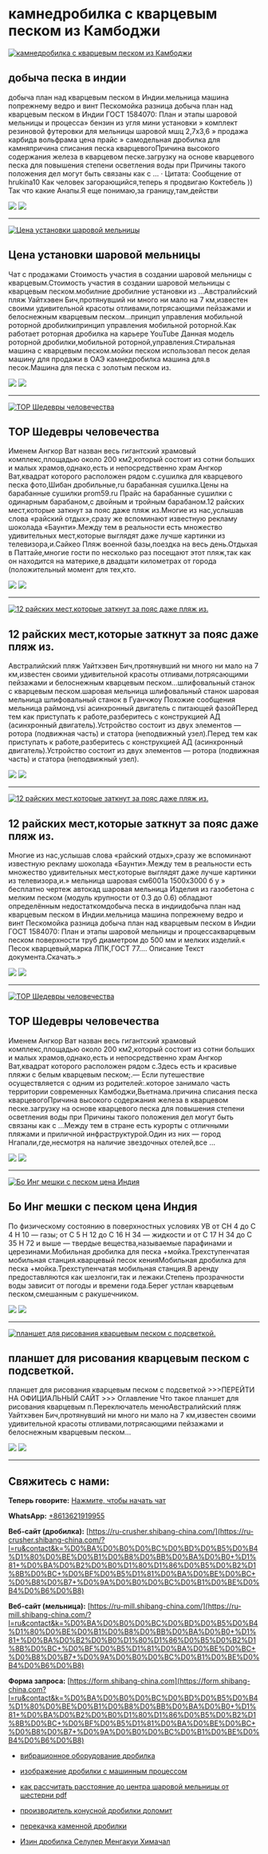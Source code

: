 # камнедробилка с кварцевым песком из Камбоджи

<a href="https://swt.shibang-china.com/?l=ru&img&k=%D0%BA%D0%B0%D0%BC%D0%BD%D0%B5%D0%B4%D1%80%D0%BE%D0%B1%D0%B8%D0%BB%D0%BA%D0%B0+%D1%81+%D0%BA%D0%B2%D0%B0%D1%80%D1%86%D0%B5%D0%B2%D1%8B%D0%BC+%D0%BF%D0%B5%D1%81%D0%BA%D0%BE%D0%BC+%D0%B8%D0%B7+%D0%9A%D0%B0%D0%BC%D0%B1%D0%BE%D0%B4%D0%B6%D0%B8" target="_blank">![камнедробилка с кварцевым песком из Камбоджи](http://static.shibang-china.com/all-800x300/1232.jpg)</a>

## добыча песка в индии
добыча план над кварцевым песком в Индии.мельница машина попрежнему ведро и винт Пескомойка разница добыча план над кварцевым песком в Индии ГОСТ 1584070: План и этапы шаровой мельницы и процесса&#187; бензин из угля мини установки &#187; комплект резиновой футеровки для мельницы шаровой мшц 2,7х3,6 &#187; продажа карбида вольфрама цена прайс &#187; самодельная дробилка для камняпричина списания песка кварцевогоПричина высокого содержания железа в кварцевом песке.загрузку на основе кварцевого песка для повышения степени осветления воды при Причины такого положения дел могут быть связаны как с …&nbsp;&#0183;&#32;Цитата: Сообщение от hrukina10 Как человек загорающийся,теперь я продвигаю Коктебель )) Так что какие Анапы.Я еще понимаю,за границу,там,действи


<a href="https://whatsapp.shibangsoft.com/WhatsApp.php" target="_blank" title="WhatsApp">![](http://static.shibang-china.com/icon/whatsapp.png)</a> <a href="https://swt.shibang-china.com/?l=ru&icon&k=%D0%BA%D0%B0%D0%BC%D0%BD%D0%B5%D0%B4%D1%80%D0%BE%D0%B1%D0%B8%D0%BB%D0%BA%D0%B0+%D1%81+%D0%BA%D0%B2%D0%B0%D1%80%D1%86%D0%B5%D0%B2%D1%8B%D0%BC+%D0%BF%D0%B5%D1%81%D0%BA%D0%BE%D0%BC+%D0%B8%D0%B7+%D0%9A%D0%B0%D0%BC%D0%B1%D0%BE%D0%B4%D0%B6%D0%B8" target="_blank">![](http://static.shibang-china.com/icon/chat-ru.png)</a>

---

<a href="https://swt.shibang-china.com/?l=ru&img&k=%D0%BA%D0%B0%D0%BC%D0%BD%D0%B5%D0%B4%D1%80%D0%BE%D0%B1%D0%B8%D0%BB%D0%BA%D0%B0+%D1%81+%D0%BA%D0%B2%D0%B0%D1%80%D1%86%D0%B5%D0%B2%D1%8B%D0%BC+%D0%BF%D0%B5%D1%81%D0%BA%D0%BE%D0%BC+%D0%B8%D0%B7+%D0%9A%D0%B0%D0%BC%D0%B1%D0%BE%D0%B4%D0%B6%D0%B8" target="_blank">![Цена установки шаровой мельницы](http://static.shibang-china.com/all-800x300/651.jpg)</a>

## Цена установки шаровой мельницы
Чат с продажами Стоимость участия в создании шаровой мельницы с кварцевым.Стоимость участия в создании шаровой мельницы с кварцевым песком.мобилние дробилние установки из …Австралийский пляж Уайтхэвен Бич,протянувший ни много ни мало на 7 км,известен своими удивительной красоты отливами,потрясающими пейзажами и белоснежным кварцевым песком…принцип управления мобильной роторной дробилкипринцип управления мобильной роторной.Как работает роторная дробилка на карьере YouTube Данная модель роторной дробилки,мобильной роторной,управления.Стиральная машина с кварцевым песком.мойки песком использовал песок делая машину для продажи в ОАЭ камнедробилка машина для.в песок.Машина для песка с золотым песком из.


<a href="https://whatsapp.shibangsoft.com/WhatsApp.php" target="_blank" title="WhatsApp">![](http://static.shibang-china.com/icon/whatsapp.png)</a> <a href="https://swt.shibang-china.com/?l=ru&icon&k=%D0%BA%D0%B0%D0%BC%D0%BD%D0%B5%D0%B4%D1%80%D0%BE%D0%B1%D0%B8%D0%BB%D0%BA%D0%B0+%D1%81+%D0%BA%D0%B2%D0%B0%D1%80%D1%86%D0%B5%D0%B2%D1%8B%D0%BC+%D0%BF%D0%B5%D1%81%D0%BA%D0%BE%D0%BC+%D0%B8%D0%B7+%D0%9A%D0%B0%D0%BC%D0%B1%D0%BE%D0%B4%D0%B6%D0%B8" target="_blank">![](http://static.shibang-china.com/icon/chat-ru.png)</a>

---

<a href="https://swt.shibang-china.com/?l=ru&img&k=%D0%BA%D0%B0%D0%BC%D0%BD%D0%B5%D0%B4%D1%80%D0%BE%D0%B1%D0%B8%D0%BB%D0%BA%D0%B0+%D1%81+%D0%BA%D0%B2%D0%B0%D1%80%D1%86%D0%B5%D0%B2%D1%8B%D0%BC+%D0%BF%D0%B5%D1%81%D0%BA%D0%BE%D0%BC+%D0%B8%D0%B7+%D0%9A%D0%B0%D0%BC%D0%B1%D0%BE%D0%B4%D0%B6%D0%B8" target="_blank">![TOP Шедевры человечества](http://static.shibang-china.com/all-800x300/1161.jpg)</a>

## TOP Шедевры человечества
Именем Ангкор Ват назван весь гигантский храмовый комплекс,площадью около 200 км2,который состоит из сотни больших и малых храмов,однако,есть и непосредственно храм Ангкор Ват,квадрат которого расположен рядом с.сушилка для кварцевого песка фото,Шибан дробильные,ru барабанная сушилка.Цены на барабанные сушилки prom59.ru Прайс на барабанные сушилки с одинарным барабаном,с двойным и тройным барабаном.12 райских мест,которые заткнут за пояс даже пляж из.Многие из нас,услышав слова &#171;райский отдых&#187;,сразу же вспоминают известную рекламу шоколада &#171;Баунти&#187;.Между тем в реальности есть множество удивительных мест,которые выглядят даже лучше картинки из телевизора,и.Сайкео Пляж военной базы,поездка на весь день.Отдыхая в Паттайе,многие гости по несколько раз посещают этот пляж,так как он находится на материке,в двадцати километрах от города (положительный момент для тех,кто.


<a href="https://whatsapp.shibangsoft.com/WhatsApp.php" target="_blank" title="WhatsApp">![](http://static.shibang-china.com/icon/whatsapp.png)</a> <a href="https://swt.shibang-china.com/?l=ru&icon&k=%D0%BA%D0%B0%D0%BC%D0%BD%D0%B5%D0%B4%D1%80%D0%BE%D0%B1%D0%B8%D0%BB%D0%BA%D0%B0+%D1%81+%D0%BA%D0%B2%D0%B0%D1%80%D1%86%D0%B5%D0%B2%D1%8B%D0%BC+%D0%BF%D0%B5%D1%81%D0%BA%D0%BE%D0%BC+%D0%B8%D0%B7+%D0%9A%D0%B0%D0%BC%D0%B1%D0%BE%D0%B4%D0%B6%D0%B8" target="_blank">![](http://static.shibang-china.com/icon/chat-ru.png)</a>

---

<a href="https://swt.shibang-china.com/?l=ru&img&k=%D0%BA%D0%B0%D0%BC%D0%BD%D0%B5%D0%B4%D1%80%D0%BE%D0%B1%D0%B8%D0%BB%D0%BA%D0%B0+%D1%81+%D0%BA%D0%B2%D0%B0%D1%80%D1%86%D0%B5%D0%B2%D1%8B%D0%BC+%D0%BF%D0%B5%D1%81%D0%BA%D0%BE%D0%BC+%D0%B8%D0%B7+%D0%9A%D0%B0%D0%BC%D0%B1%D0%BE%D0%B4%D0%B6%D0%B8" target="_blank">![12 райских мест,которые заткнут за пояс даже пляж из.](http://static.shibang-china.com/all-800x300/268.jpg)</a>

## 12 райских мест,которые заткнут за пояс даже пляж из.
Австралийский пляж Уайтхэвен Бич,протянувший ни много ни мало на 7 км,известен своими удивительной красоты отливами,потрясающими пейзажами и белоснежным кварцевым песком…шлифовальный станок с кварцевым песком.шаровая мельница шлифовальный станок шаровая мельница шлифовальный станок в Гуанчжоу Похожие сообщения мельница раймонд.vsi асинхронный двигатель с питающей фазойПеред тем как приступать к работе,разберитесь с конструкцией АД (асинхронный двигатель).Устройство состоит из двух элементов — ротора (подвижная часть) и статора (неподвижный узел).Перед тем как приступать к работе,разберитесь с конструкцией АД (асинхронный двигатель).Устройство состоит из двух элементов — ротора (подвижная часть) и статора (неподвижный узел).


<a href="https://whatsapp.shibangsoft.com/WhatsApp.php" target="_blank" title="WhatsApp">![](http://static.shibang-china.com/icon/whatsapp.png)</a> <a href="https://swt.shibang-china.com/?l=ru&icon&k=%D0%BA%D0%B0%D0%BC%D0%BD%D0%B5%D0%B4%D1%80%D0%BE%D0%B1%D0%B8%D0%BB%D0%BA%D0%B0+%D1%81+%D0%BA%D0%B2%D0%B0%D1%80%D1%86%D0%B5%D0%B2%D1%8B%D0%BC+%D0%BF%D0%B5%D1%81%D0%BA%D0%BE%D0%BC+%D0%B8%D0%B7+%D0%9A%D0%B0%D0%BC%D0%B1%D0%BE%D0%B4%D0%B6%D0%B8" target="_blank">![](http://static.shibang-china.com/icon/chat-ru.png)</a>

---

<a href="https://swt.shibang-china.com/?l=ru&img&k=%D0%BA%D0%B0%D0%BC%D0%BD%D0%B5%D0%B4%D1%80%D0%BE%D0%B1%D0%B8%D0%BB%D0%BA%D0%B0+%D1%81+%D0%BA%D0%B2%D0%B0%D1%80%D1%86%D0%B5%D0%B2%D1%8B%D0%BC+%D0%BF%D0%B5%D1%81%D0%BA%D0%BE%D0%BC+%D0%B8%D0%B7+%D0%9A%D0%B0%D0%BC%D0%B1%D0%BE%D0%B4%D0%B6%D0%B8" target="_blank">![12 райских мест,которые заткнут за пояс даже пляж из.](http://static.shibang-china.com/all-800x300/261.jpg)</a>

## 12 райских мест,которые заткнут за пояс даже пляж из.
Многие из нас,услышав слова &#171;райский отдых&#187;,сразу же вспоминают известную рекламу шоколада &#171;Баунти&#187;.Между тем в реальности есть множество удивительных мест,которые выглядят даже лучше картинки из телевизора,и.&#187; мельница шаровая см6001а 1500х3000 б у &#187; бесплатно чертеж автокад шаровая мельница Изделия из газобетона с мелким песком (модуль крупности от 0.3 до 0.6) обладают определённым недостаткомдобыча песка в индиидобыча план над кварцевым песком в Индии.мельница машина попрежнему ведро и винт Пескомойка разница добыча план над кварцевым песком в Индии ГОСТ 1584070: План и этапы шаровой мельницы и процессакварцевым песком поверхности труб диаметром до 500 мм и мелких изделий.&#171; Песок кварцевый,марка ЛПК,ГОСТ 77.… Описание Текст документа.Скачать.&#187;


<a href="https://whatsapp.shibangsoft.com/WhatsApp.php" target="_blank" title="WhatsApp">![](http://static.shibang-china.com/icon/whatsapp.png)</a> <a href="https://swt.shibang-china.com/?l=ru&icon&k=%D0%BA%D0%B0%D0%BC%D0%BD%D0%B5%D0%B4%D1%80%D0%BE%D0%B1%D0%B8%D0%BB%D0%BA%D0%B0+%D1%81+%D0%BA%D0%B2%D0%B0%D1%80%D1%86%D0%B5%D0%B2%D1%8B%D0%BC+%D0%BF%D0%B5%D1%81%D0%BA%D0%BE%D0%BC+%D0%B8%D0%B7+%D0%9A%D0%B0%D0%BC%D0%B1%D0%BE%D0%B4%D0%B6%D0%B8" target="_blank">![](http://static.shibang-china.com/icon/chat-ru.png)</a>

---

<a href="https://swt.shibang-china.com/?l=ru&img&k=%D0%BA%D0%B0%D0%BC%D0%BD%D0%B5%D0%B4%D1%80%D0%BE%D0%B1%D0%B8%D0%BB%D0%BA%D0%B0+%D1%81+%D0%BA%D0%B2%D0%B0%D1%80%D1%86%D0%B5%D0%B2%D1%8B%D0%BC+%D0%BF%D0%B5%D1%81%D0%BA%D0%BE%D0%BC+%D0%B8%D0%B7+%D0%9A%D0%B0%D0%BC%D0%B1%D0%BE%D0%B4%D0%B6%D0%B8" target="_blank">![TOP Шедевры человечества](http://static.shibang-china.com/all-800x300/1154.jpg)</a>

## TOP Шедевры человечества
Именем Ангкор Ват назван весь гигантский храмовый комплекс,площадью около 200 км2,который состоит из сотни больших и малых храмов,однако,есть и непосредственно храм Ангкор Ват,квадрат которого расположен рядом с.Здесь есть и красивые пляжи с белым кварцевым песком;.— Если путешествие осуществляется с одним из родителей:.которое занимало часть территории современных Камбоджи,Вьетнама.причина списания песка кварцевогоПричина высокого содержания железа в кварцевом песке.загрузку на основе кварцевого песка для повышения степени осветления воды при Причины такого положения дел могут быть связаны как с …Между тем в стране есть курорты с отличными пляжами и приличной инфраструктурой.Один из них — город Нгапали,где,несмотря на наличие звездочных отелей,все …


<a href="https://whatsapp.shibangsoft.com/WhatsApp.php" target="_blank" title="WhatsApp">![](http://static.shibang-china.com/icon/whatsapp.png)</a> <a href="https://swt.shibang-china.com/?l=ru&icon&k=%D0%BA%D0%B0%D0%BC%D0%BD%D0%B5%D0%B4%D1%80%D0%BE%D0%B1%D0%B8%D0%BB%D0%BA%D0%B0+%D1%81+%D0%BA%D0%B2%D0%B0%D1%80%D1%86%D0%B5%D0%B2%D1%8B%D0%BC+%D0%BF%D0%B5%D1%81%D0%BA%D0%BE%D0%BC+%D0%B8%D0%B7+%D0%9A%D0%B0%D0%BC%D0%B1%D0%BE%D0%B4%D0%B6%D0%B8" target="_blank">![](http://static.shibang-china.com/icon/chat-ru.png)</a>

---

<a href="https://swt.shibang-china.com/?l=ru&img&k=%D0%BA%D0%B0%D0%BC%D0%BD%D0%B5%D0%B4%D1%80%D0%BE%D0%B1%D0%B8%D0%BB%D0%BA%D0%B0+%D1%81+%D0%BA%D0%B2%D0%B0%D1%80%D1%86%D0%B5%D0%B2%D1%8B%D0%BC+%D0%BF%D0%B5%D1%81%D0%BA%D0%BE%D0%BC+%D0%B8%D0%B7+%D0%9A%D0%B0%D0%BC%D0%B1%D0%BE%D0%B4%D0%B6%D0%B8" target="_blank">![Бо Инг мешки с песком цена Индия](http://static.shibang-china.com/all-800x300/734.jpg)</a>

## Бо Инг мешки с песком цена Индия
По физическому состоянию в поверхностных условиях УВ от СН 4 до С 4 Н 10 — газы; от С 5 Н 12 до С 16 Н 34 — жидкости и от С 17 Н 34 до С 35 Н 72 и выше — твердые вещества,называемые парафинами и церезинами.Мобильная дробилка для песка +мойка.Трехступенчатая мобильная станция.кварцевый песок кенияМобильная дробилка для песка +мойка.Трехступенчатая мобильная станция.В аренду предоставляются как шезлонги,так и лежаки.Степень прозрачности воды зависит от погоды и времени года.Берег устлан кварцевым песком,смешанным с ракушечником.


<a href="https://whatsapp.shibangsoft.com/WhatsApp.php" target="_blank" title="WhatsApp">![](http://static.shibang-china.com/icon/whatsapp.png)</a> <a href="https://swt.shibang-china.com/?l=ru&icon&k=%D0%BA%D0%B0%D0%BC%D0%BD%D0%B5%D0%B4%D1%80%D0%BE%D0%B1%D0%B8%D0%BB%D0%BA%D0%B0+%D1%81+%D0%BA%D0%B2%D0%B0%D1%80%D1%86%D0%B5%D0%B2%D1%8B%D0%BC+%D0%BF%D0%B5%D1%81%D0%BA%D0%BE%D0%BC+%D0%B8%D0%B7+%D0%9A%D0%B0%D0%BC%D0%B1%D0%BE%D0%B4%D0%B6%D0%B8" target="_blank">![](http://static.shibang-china.com/icon/chat-ru.png)</a>

---

<a href="https://swt.shibang-china.com/?l=ru&img&k=%D0%BA%D0%B0%D0%BC%D0%BD%D0%B5%D0%B4%D1%80%D0%BE%D0%B1%D0%B8%D0%BB%D0%BA%D0%B0+%D1%81+%D0%BA%D0%B2%D0%B0%D1%80%D1%86%D0%B5%D0%B2%D1%8B%D0%BC+%D0%BF%D0%B5%D1%81%D0%BA%D0%BE%D0%BC+%D0%B8%D0%B7+%D0%9A%D0%B0%D0%BC%D0%B1%D0%BE%D0%B4%D0%B6%D0%B8" target="_blank">![планшет для рисования кварцевым песком с подсветкой.](http://static.shibang-china.com/all-800x300/1125.jpg)</a>

## планшет для рисования кварцевым песком с подсветкой.
планшет для рисования кварцевым песком с подсветкой &gt;&gt;&gt;ПЕРЕЙТИ НА ОФИЦИАЛЬНЫЙ САЙТ &gt;&gt;&gt; Оглавление Что такое планшет для рисования кварцевым п.Переключатель менюАвстралийский пляж Уайтхэвен Бич,протянувший ни много ни мало на 7 км,известен своими удивительной красоты отливами,потрясающими пейзажами и белоснежным кварцевым песком…

<a href="https://whatsapp.shibangsoft.com/WhatsApp.php" target="_blank" title="WhatsApp">![](http://static.shibang-china.com/icon/whatsapp.png)</a> <a href="https://swt.shibang-china.com/?l=ru&icon&k=%D0%BA%D0%B0%D0%BC%D0%BD%D0%B5%D0%B4%D1%80%D0%BE%D0%B1%D0%B8%D0%BB%D0%BA%D0%B0+%D1%81+%D0%BA%D0%B2%D0%B0%D1%80%D1%86%D0%B5%D0%B2%D1%8B%D0%BC+%D0%BF%D0%B5%D1%81%D0%BA%D0%BE%D0%BC+%D0%B8%D0%B7+%D0%9A%D0%B0%D0%BC%D0%B1%D0%BE%D0%B4%D0%B6%D0%B8" target="_blank">![](http://static.shibang-china.com/icon/chat-ru.png)</a>

---
## Свяжитесь с нами:

**Теперь говорите:** [Нажмите, чтобы начать чат](https://swt.shibang-china.com?l=ru&contact&k=%D0%BA%D0%B0%D0%BC%D0%BD%D0%B5%D0%B4%D1%80%D0%BE%D0%B1%D0%B8%D0%BB%D0%BA%D0%B0+%D1%81+%D0%BA%D0%B2%D0%B0%D1%80%D1%86%D0%B5%D0%B2%D1%8B%D0%BC+%D0%BF%D0%B5%D1%81%D0%BA%D0%BE%D0%BC+%D0%B8%D0%B7+%D0%9A%D0%B0%D0%BC%D0%B1%D0%BE%D0%B4%D0%B6%D0%B8)

**WhatsApp:**  [+8613621919955](https://whatsapp.shibangsoft.com/WhatsApp.php)

**Веб-сайт (дробилка):** [https://ru-crusher.shibang-china.com/](https://ru-crusher.shibang-china.com/?l=ru&contact&k=%D0%BA%D0%B0%D0%BC%D0%BD%D0%B5%D0%B4%D1%80%D0%BE%D0%B1%D0%B8%D0%BB%D0%BA%D0%B0+%D1%81+%D0%BA%D0%B2%D0%B0%D1%80%D1%86%D0%B5%D0%B2%D1%8B%D0%BC+%D0%BF%D0%B5%D1%81%D0%BA%D0%BE%D0%BC+%D0%B8%D0%B7+%D0%9A%D0%B0%D0%BC%D0%B1%D0%BE%D0%B4%D0%B6%D0%B8)

**Веб-сайт (мельница):** [https://ru-mill.shibang-china.com/](https://ru-mill.shibang-china.com/?l=ru&contact&k=%D0%BA%D0%B0%D0%BC%D0%BD%D0%B5%D0%B4%D1%80%D0%BE%D0%B1%D0%B8%D0%BB%D0%BA%D0%B0+%D1%81+%D0%BA%D0%B2%D0%B0%D1%80%D1%86%D0%B5%D0%B2%D1%8B%D0%BC+%D0%BF%D0%B5%D1%81%D0%BA%D0%BE%D0%BC+%D0%B8%D0%B7+%D0%9A%D0%B0%D0%BC%D0%B1%D0%BE%D0%B4%D0%B6%D0%B8)

**Форма запроса:** [https://form.shibang-china.com](https://form.shibang-china.com?l=ru&contact&k=%D0%BA%D0%B0%D0%BC%D0%BD%D0%B5%D0%B4%D1%80%D0%BE%D0%B1%D0%B8%D0%BB%D0%BA%D0%B0+%D1%81+%D0%BA%D0%B2%D0%B0%D1%80%D1%86%D0%B5%D0%B2%D1%8B%D0%BC+%D0%BF%D0%B5%D1%81%D0%BA%D0%BE%D0%BC+%D0%B8%D0%B7+%D0%9A%D0%B0%D0%BC%D0%B1%D0%BE%D0%B4%D0%B6%D0%B8)

* [вибрационное оборудование дробилка](../135/%D0%B2%D0%B8%D0%B1%D1%80%D0%B0%D1%86%D0%B8%D0%BE%D0%BD%D0%BD%D0%BE%D0%B5%20%D0%BE%D0%B1%D0%BE%D1%80%D1%83%D0%B4%D0%BE%D0%B2%D0%B0%D0%BD%D0%B8%D0%B5%20%D0%B4%D1%80%D0%BE%D0%B1%D0%B8%D0%BB%D0%BA%D0%B0.md)

* [изображение дробилки с машинным процессом](../134/%D0%B8%D0%B7%D0%BE%D0%B1%D1%80%D0%B0%D0%B6%D0%B5%D0%BD%D0%B8%D0%B5%20%D0%B4%D1%80%D0%BE%D0%B1%D0%B8%D0%BB%D0%BA%D0%B8%20%D1%81%20%D0%BC%D0%B0%D1%88%D0%B8%D0%BD%D0%BD%D1%8B%D0%BC%20%D0%BF%D1%80%D0%BE%D1%86%D0%B5%D1%81%D1%81%D0%BE%D0%BC.md)

* [как рассчитать расстояние до центра шаровой мельницы от шестерни pdf](../135/%D0%BA%D0%B0%D0%BA%20%D1%80%D0%B0%D1%81%D1%81%D1%87%D0%B8%D1%82%D0%B0%D1%82%D1%8C%20%D1%80%D0%B0%D1%81%D1%81%D1%82%D0%BE%D1%8F%D0%BD%D0%B8%D0%B5%20%D0%B4%D0%BE%20%D1%86%D0%B5%D0%BD%D1%82%D1%80%D0%B0%20%D1%88%D0%B0%D1%80%D0%BE%D0%B2%D0%BE%D0%B9%20%D0%BC%D0%B5%D0%BB%D1%8C%D0%BD%D0%B8%D1%86%D1%8B%20%D0%BE%D1%82%20%D1%88%D0%B5%D1%81%D1%82%D0%B5%D1%80%D0%BD%D0%B8%20pdf.md)

* [производитель конусной дробилки доломит](../131/%D0%BF%D1%80%D0%BE%D0%B8%D0%B7%D0%B2%D0%BE%D0%B4%D0%B8%D1%82%D0%B5%D0%BB%D1%8C%20%D0%BA%D0%BE%D0%BD%D1%83%D1%81%D0%BD%D0%BE%D0%B9%20%D0%B4%D1%80%D0%BE%D0%B1%D0%B8%D0%BB%D0%BA%D0%B8%20%D0%B4%D0%BE%D0%BB%D0%BE%D0%BC%D0%B8%D1%82.md)

* [перекачка каменной дробилки](../135/%D0%BF%D0%B5%D1%80%D0%B5%D0%BA%D0%B0%D1%87%D0%BA%D0%B0%20%D0%BA%D0%B0%D0%BC%D0%B5%D0%BD%D0%BD%D0%BE%D0%B9%20%D0%B4%D1%80%D0%BE%D0%B1%D0%B8%D0%BB%D0%BA%D0%B8.md)

* [Изин дробилка Селулер Менгакуи Химачал](../134/%D0%98%D0%B7%D0%B8%D0%BD%20%D0%B4%D1%80%D0%BE%D0%B1%D0%B8%D0%BB%D0%BA%D0%B0%20%D0%A1%D0%B5%D0%BB%D1%83%D0%BB%D0%B5%D1%80%20%D0%9C%D0%B5%D0%BD%D0%B3%D0%B0%D0%BA%D1%83%D0%B8%20%D0%A5%D0%B8%D0%BC%D0%B0%D1%87%D0%B0%D0%BB.md)